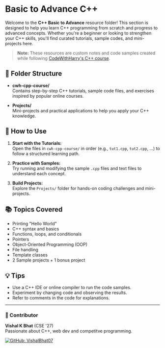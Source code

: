 # Basic to Advance C++

Welcome to the **C++ Basic to Advance** resource folder! This section is designed to help you learn C++ programming from scratch and progress to advanced concepts. Whether you're a beginner or looking to strengthen your C++ skills, you'll find curated tutorials, sample codes, and mini-projects here.

> **Note:** These resources are custom notes and code samples created while following [CodeWithHarry's C++ course](https://youtube.com/playlist?list=PLu0W_9lII9agpFUAlPFe_VNSlXW5uE0YL&feature=shared).

## 📁 Folder Structure

- **cwh-cpp-course/**  
  Contains step-by-step C++ tutorials, sample code files, and exercises inspired by popular online courses.

- **Projects/**  
  Mini-projects and practical applications to help you apply your C++ knowledge.

## 🚀 How to Use

1. **Start with the Tutorials:**  
   Open the files in `cwh-cpp-course/` in order (e.g., `tut1.cpp`, `tut2.cpp`, ...) to follow a structured learning path.

2. **Practice with Samples:**  
   Try running and modifying the sample `.cpp` files and text files to understand each concept.

3. **Build Projects:**  
   Explore the `Projects/` folder for hands-on coding challenges and mini-projects.

## 📚 Topics Covered

- Printing "Hello World"
- C++ syntax and basics
- Functions, loops, and conditionals
- Pointers
- Object-Oriented Programming (OOP)
- File handling
- Template classes
- 2 Sample projects + 1 bonus project

## 💡 Tips

- Use a C++ IDE or online compiler to run the code samples.
- Experiment by changing code and observing the results.
- Refer to comments in the code for explanations.

---

### 👤 Contributor

**Vishal K Bhat** (CSE '27)  
Passionate about C++, web dev and competitve programming.

 [![GitHub: VishalBhat07](https://img.shields.io/badge/GitHub-VishalBhat07-blue?logo=github)](https://github.com/VishalBhat07)  
